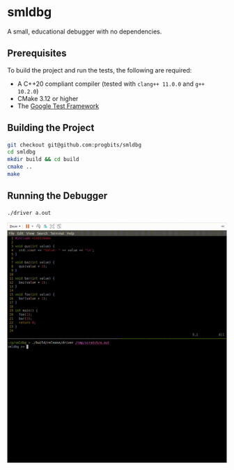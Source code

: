 # smldbg
A small, educational debugger with no dependencies.

## Prerequisites
To build the project and run the tests, the following are required:
 - A C++20 compliant compiler (tested with `clang++ 11.0.0` and `g++ 10.2.0`)
 - CMake 3.12 or higher
 - The [Google Test Framework](https://github.com/google/googletest)

## Building the Project

```bash
git checkout git@github.com:progbits/smldbg
cd smldbg
mkdir build && cd build
cmake ..
make
```

## Running the Debugger

```bash
./driver a.out
```

![](resources/smldbg.gif)
